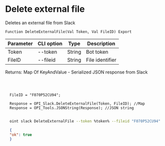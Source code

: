﻿---
sidebar_position: 5
---

# Delete external file
 Deletes an external file from Slack



`Function DeleteExternalFile(Val Token, Val FileID) Export`

  | Parameter | CLI option | Type | Description |
  |-|-|-|-|
  | Token | --token | String | Bot token |
  | FileID | --fileid | String | File identifier |

  
  Returns:  Map Of KeyAndValue - Serialized JSON response from Slack

<br/>




```bsl title="Code example"
  
  FileID = "F070P52CU94";
  
  Response = OPI_Slack.DeleteExternalFile(Token, FileID); //Map
  Response = OPI_Tools.JSONString(Response); //JSON string
```



```sh title="CLI command example"
    
  oint slack DeleteExternalFile --token %token% --fileid "F070P52CU94"

```

```json title="Result"
  {
  "ok": true
  }

```
